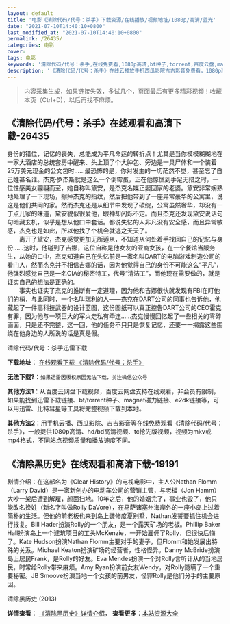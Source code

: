 ```yaml
---
layout: default
title: '电影《清除代码/代号：杀手》下载资源/在线播放/视频地址/1080p/高清/蓝光'
date: "2021-07-10T14:40:10+0800"
last_modified_at: "2021-07-10T14:40:10+0800"
permalink: /26435/
categories: 电影
cover:
tags: 电影
keywords: '清除代码/代号：杀手,在线免费看,1080p高清,bt种子,torrent,百度云盘,magnet,磁力链,迅雷下载资源'
description: '《清除代码/代号：杀手》在线云播放手机西瓜影院吉吉影音免费看，1080p高清bd/hd未删减完整版和tc抢先枪版，mkv/mp4格式，附带bt/torrent种子、magnet/磁力链、百度云盘、网盘资源迅雷下载链接'
---
```


>内容采集生成，如果链接失效，多试几个，页面最后有更多精彩视频！收藏本页（Ctrl+D)，以后再找不麻烦。


## 《清除代码/代号：杀手》在线观看和高清下载-26435

身份的错位，记忆的丧失，总能成为平凡命运的转折点！尤其是当你模模糊糊地在一家大酒店的总统套房中醒来、头上顶了个大肿包、旁边是一具尸体和一个装着25万美元现金的公文包时……最恐怖的是，你对发生的一切茫然不觉，甚至忘了自己姓甚名谁。杰克&middot;罗杰斯就是这么一个倒霉蛋，正在他惊慌到手足无措之时，一位性感美女翩翩而至，她自称叫黛安，是杰克名媒正娶回家的老婆。黛安非常娴熟地处理了一下现场，擦掉杰克的指纹，然后把他带到了一座异常豪华的公寓里，说这是他们共同的家。然而杰克还是从细节中发现了破绽，公寓虽然奢华，却没有一丁点儿家的味道，黛安貌似很爱他，眼神却闪烁不定。而且杰克还发现黛安说话句句暗藏玄机，似乎是想从他口中套话。都说失忆的人非凡没有安全感，而且异常敏感，杰克也是如此，所以他找了个机会就逃之夭夭了。<br />　　离开了黛安，杰克感觉更加无所适从，不知道从何处着手找回自己的记忆与身份&hellip;…这时，他碰到了吉娜，这位自称是他女友的亚裔女孩，在一个餐馆当服务生，从她的口中，杰克知道自己在失忆前是一家名叫DART的电脑游戏制造公司的看门人，然而杰克并不相信吉娜的话，因为他觉得自己的身份不可能这么&ldquo;平凡”，他强烈感觉自己是一名CIA的秘密特工，代号“清洁工&rdquo;，而他现在需要做的，就是证实自己的想法是正确的。<br />　　事实也证实了杰克的推断有一定道理，因为他和吉娜很快就发现有FBI在盯他们的梢，与此同时，一个名叫瑞利的人&mdash;—杰克在DART公司的同事也告诉他，他藏起了一件高科技武器的设计蓝图，这份图纸可以真正控告DART公司的CEO霍克有罪，因为他与一项巨大的军火走私有牵连&hellip;…杰克慢慢回忆起了一些相关的零碎画面，只是还不完整，这一回，他的任务不只只是恢复记忆，还要一一揭露这些围绕在他身边的人所说的话是真是假。</p>


清除代码/代号：杀手迅雷下载

**下载地址**： [在线观看下载 《清除代码/代号：杀手》](https://www.993dy.com//vod-detail-id-21755.html) 


**无法下载?**：`如果迅雷因版权原因无法下载，关注微信公众号 `

**其他方法1**：从百度云网盘下载视频，百度云网盘支持在线观看，非会员有限制，如果能找到迅雷下载链接、bt/torrent种子、magnet磁力链接、e2dk链接等，可以用迅雷、比特彗星等工具将完整视频下载到本地。

**其他方法2**：用手机云播、西瓜影院、吉吉影音等在线免费观看《清除代码/代号：杀手》，一般提供1080p高清、hd/bd高清视频、tc抢先版视频，视频为mkv或mp4格式，不同站点视频质量和播放速度不同。


## 《清除黑历史》在线观看和高清下载-19191

剧情介绍：在这部名为《Clear History》的电视电影中，主人公Nathan Flomm（Larry David）是一家新创办的电动车公司的营销主管，与老板（Jon Hamm）大吵一架后遭到解雇，颜面扫地。10年之后，他的婚姻完了，事业也毁了，他只能改名换姓（新名字叫做Rolly DaVore），在马萨诸塞州海岸外的一座小岛上过着简朴的生活。但他的前老板也来到岛上装修度夏别墅，Nathan发誓要抓住机会进行报复。Bill Hader扮演Rolly的一个朋友，是一个露天矿场的老板。Phillip Baker Hall扮演岛上一个建筑项目的工头McKenzie，一开始雇佣了Rolly，但很快后悔了。Kate Hudson扮演Nathan Flomm主要对手的妻子，但Flomm和她发展出特殊的关系。Michael Keaton扮演矿场的经营者，性格怪异。Danny McBride扮演岛上居民Frank，是Rolly的好友。Eva Mendes扮演一个对Rolly言听计从的当地居民，时常给Rolly带来麻烦。Amy Ryan扮演前女友Wendy，对Rolly隐瞒了一个重要秘密。JB Smoove扮演当地一个女孩的前男友，怪罪Rolly是他们分手的主要原因。


清除黑历史 (2013)

**详情查看**： [《清除黑历史》详情介绍](/movie/19191/)， **查看更多**：[本站资源大全](/movie/t/all/)

